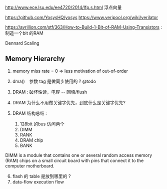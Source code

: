 http://www.ece.lsu.edu/ee4720/2014/lfp.s.html  浮点向量

https://github.com/YosysHQ/yosys
https://www.veripool.org/wiki/verilator

https://avrillion.com/stf/363/How-to-Build-1-Bit-of-RAM-Using-Transistors : 制造一个bit 的RAM

Dennard Scaling

## Memory Hierarchy
1. memory miss rate = 0 => less motivation of out-of-order
2. dma()　参数 tag 是做同步使用的 ? @todo

3. DRAM : 破坏性读，电容 -- 回填/flush
4. DRAM 为什么不用做关键字优先，到底什么是关键字优先?

5. DRAM 结构总结 :
    1. 128bit 的bus 访问两个
    2. DIMM
    3. RANK
    4. DRAM chip
    5. BANK

DIMM is a module that contains one or several random access memory (RAM) chips on a small circuit board with pins that connect it to the computer motherboard.

6. flash 的 table 是放到哪里的 ?
7. data-flow execution flow
